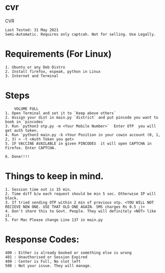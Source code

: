 # cvr
CVR

    Last Tested: 31 May 2021
    Semi-Automatic. Requires only captcah. Not for selling. Use Legally.
    
# Requirements  (For Linux)
    1. Ubuntu or any Deb Distro
    2. Install firefox, espeak, python in Linux
    3. Internet and Terminal
    
    
# Steps
        VOLUME FULL
    1. Open Terminal and set it to `Keep above others`
    2. Assign your dist in main.py `district` and put pincode you want to book in `pincodes`
    3. Run `python3 otp.py -m <Your Mobile Number>`  Enter OTP  you will get auth token.
    4. Run `python3 main.py -b <Your Position in your cowin account (0, 1, 2, 3) > -t <Auth Token you get>
    5. IF VACCINE AVAILABLE in given PINCODES  it will open CAPTCHA in Firefox. Enter CAPTCHA.
    
    6. Done!!!!
    
    
# Things to keep in mind.
    1. Session time out is 15 min.
    2. Time diff b/w each request should be min 5 sec. Otherwise IP will block.
    3. If tried sending OTP within 2 min of previous otp. <YOU WILL NOT RECIEVE NEW ONE. USE THAT OLD ONE AGAIN. SMS charges Rs 0.5 ;)> 
    4. Don't share this to Govt. People. They will definitely <NOT> like it.
    5. For Mac Please change Line 137 in main.py

# Response Codes:
    400 : Either is already booked or something else is wrong
    401 : Unauthorised or Session Expired
    409 : Center is Full, No slot left
    500 : Not your issue. They will manage.

